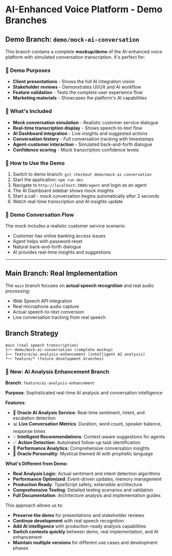 # AI-Enhanced Voice Platform - Demo Branches

## Demo Branch: `demo/mock-ai-conversation`

This branch contains a complete **mockup/demo** of the AI-enhanced voice platform with simulated conversation transcription. It's perfect for:

### 🎯 **Demo Purposes**
- **Client presentations** - Shows the full AI integration vision
- **Stakeholder reviews** - Demonstrates UI/UX and AI workflow
- **Feature validation** - Tests the complete user experience flow
- **Marketing materials** - Showcases the platform's AI capabilities

### 🚀 **What's Included**
- **Mock conversation simulation** - Realistic customer service dialogue
- **Real-time transcription display** - Shows speech-to-text flow
- **AI Dashboard integration** - Live insights and suggested actions
- **Conversation history** - Full conversation tracking with timestamps
- **Agent-customer interaction** - Simulated back-and-forth dialogue
- **Confidence scoring** - Mock transcription confidence levels

### 📱 **How to Use the Demo**

1. Switch to demo branch: `git checkout demo/mock-ai-conversation`
2. Start the application: `npm run dev`
3. Navigate to `http://localhost:3000/agent` and login as an agent
4. The AI Dashboard sidebar shows mock insights
5. Start a call - mock conversation begins automatically after 2 seconds
6. Watch real-time transcription and AI insights update

### 💬 **Demo Conversation Flow**
The mock includes a realistic customer service scenario:
- Customer has online banking access issues
- Agent helps with password reset
- Natural back-and-forth dialogue
- AI provides real-time insights and suggestions

---

## Main Branch: Real Implementation

The `main` branch focuses on **actual speech recognition** and real audio processing:
- Web Speech API integration
- Real microphone audio capture
- Actual speech-to-text conversion
- Live conversation tracking from real speech

## Branch Strategy

```
main (real speech transcription)
├── demo/mock-ai-conversation (complete mockup)
├── feature/ai-analysis-enhancement (intelligent AI analysis)
└── feature/* (future development branches)
```

### 🧠 **New: AI Analysis Enhancement Branch**

**Branch**: `feature/ai-analysis-enhancement`

**Purpose**: Sophisticated real-time AI analysis and conversation intelligence

**Features**:
- 🔮 **Oracle AI Analysis Service**: Real-time sentiment, intent, and escalation detection
- 📊 **Live Conversation Metrics**: Duration, word count, speaker balance, response times
- 💡 **Intelligent Recommendations**: Context-aware suggestions for agents
- ✅ **Action Detection**: Automated follow-up task identification
- 🎯 **Performance Analytics**: Comprehensive conversation insights
- 🔮 **Oracle Personality**: Mystical themed AI with prophetic language

**What's Different from Demo**:
- **Real Analysis Logic**: Actual sentiment and intent detection algorithms
- **Performance Optimized**: Event-driven updates, memory management
- **Production Ready**: TypeScript safety, extensible architecture
- **Comprehensive Testing**: Detailed testing scenarios and validation
- **Full Documentation**: Architecture analysis and implementation guides

This approach allows us to:
- **Preserve the demo** for presentations and stakeholder reviews
- **Continue development** with real speech recognition
- **Add AI intelligence** with production-ready analysis capabilities
- **Switch contexts quickly** between demo, real implementation, and AI enhancement
- **Maintain multiple versions** for different use cases and development phases
